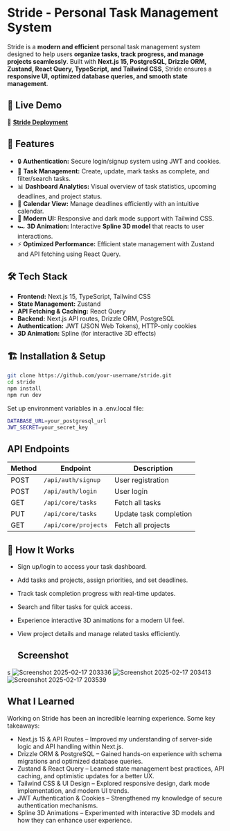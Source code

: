 # Stride - Personal Task Management System

Stride is a **modern and efficient** personal task management system designed to help users **organize tasks, track progress, and manage projects seamlessly**. Built with **Next.js 15, PostgreSQL, Drizzle ORM, Zustand, React Query, TypeScript, and Tailwind CSS**, Stride ensures a **responsive UI, optimized database queries, and smooth state management**.

## 🚀 Live Demo
🔗 **[Stride Deployment](https://stride-cyan.vercel.app/)**

## 📌 Features
- 🔒 **Authentication:** Secure login/signup system using JWT and cookies.  
- 📝 **Task Management:** Create, update, mark tasks as complete, and filter/search tasks.  
- 📊 **Dashboard Analytics:** Visual overview of task statistics, upcoming deadlines, and project status.  
- 📅 **Calendar View:** Manage deadlines efficiently with an intuitive calendar.   
- 🎨 **Modern UI:** Responsive and dark mode support with Tailwind CSS.  
- 🏎️ **3D Animation:** Interactive **Spline 3D model** that reacts to user interactions.  
- ⚡ **Optimized Performance:** Efficient state management with Zustand and API fetching using React Query.  

## 🛠️ Tech Stack
- **Frontend:** Next.js 15, TypeScript, Tailwind CSS  
- **State Management:** Zustand  
- **API Fetching & Caching:** React Query  
- **Backend:** Next.js API routes, Drizzle ORM, PostgreSQL  
- **Authentication:** JWT (JSON Web Tokens), HTTP-only cookies  
- **3D Animation:** Spline (for interactive 3D effects)  

## 🏗️ Installation & Setup
```bash
git clone https://github.com/your-username/stride.git
cd stride
npm install
npm run dev

```
Set up environment variables in a .env.local file:

```bash
DATABASE_URL=your_postgresql_url
JWT_SECRET=your_secret_key

```

## API Endpoints

| Method | Endpoint            | Description              |
|--------|---------------------|--------------------------|
| POST   | `/api/auth/signup`  | User registration       |
| POST   | `/api/auth/login`   | User login              |
| GET    | `/api/core/tasks`   | Fetch all tasks         |
| PUT    | `/api/core/tasks`   | Update task completion  |
| GET    | `/api/core/projects` | Fetch all projects     |


## 🎯 How It Works
- Sign up/login to access your task dashboard.
- Add tasks and projects, assign priorities, and set deadlines.
- Track task completion progress with real-time updates.
- Search and filter tasks for quick access.
- Experience interactive 3D animations for a modern UI feel.
- View project details and manage related tasks efficiently.

  ## Screenshot
 
s
  ![Screenshot 2025-02-17 203336](https://github.com/user-attachments/assets/682e4c4d-42db-4841-a35a-b9f5fc6d42ac)
![Screenshot 2025-02-17 203413](https://github.com/user-attachments/assets/4b21bfbb-2e77-495b-aa1d-15ece678185a)
![Screenshot 2025-02-17 203539](https://github.com/user-attachments/assets/889269d6-aae9-4306-b3f3-0a3a64e36079)

 ## What I Learned
Working on Stride has been an incredible learning experience. Some key takeaways:

- Next.js 15 & API Routes – Improved my understanding of server-side logic and API handling within Next.js.
- Drizzle ORM & PostgreSQL – Gained hands-on experience with schema migrations and optimized database queries.
- Zustand & React Query – Learned state management best practices, API caching, and optimistic updates for a better UX.
- Tailwind CSS & UI Design – Explored responsive design, dark mode implementation, and modern UI trends.
- JWT Authentication & Cookies – Strengthened my knowledge of secure authentication mechanisms.
- Spline 3D Animations – Experimented with interactive 3D models and how they can enhance user experience.





